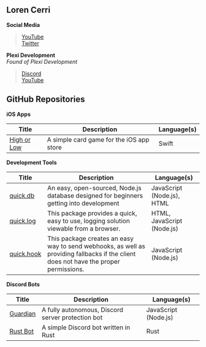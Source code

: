 ## Loren Cerri

**Social Media**
> [YouTube](https://youtube.com/c/TrueXPixels) <br>
> [Twitter](https://twitter.com/truexpixels)


**Plexi Development** <br>
*Found of Plexi Development*
> [Discord](https://discord.gg/plexidev) <br>
> [YouTube](https://youtube.com/c/TrueXPixels)

## GitHub Repositories

**iOS Apps**

Title | Description | Language(s)
--- | --- | ---
[High or Low](https://github.com/TrueXPixels/High-or-Low) | A simple card game for the iOS app store | Swift

**Development Tools**

Title | Description | Language(s)
--- | --- | ---
[quick.db](https://github.com/TrueXPixels/quick.db) | An easy, open-sourced, Node.js database designed for beginners getting into development | JavaScript (Node.js), HTML 
[quick.log](https://github.com/TrueXPixels/quick.log) | This package provides a quick, easy to use, logging solution viewable from a browser. | HTML, JavaScript (Node.js)
[quick.hook](https://github.com/TrueXPixels/quick.hook) | This package creates an easy way to send webhooks, as well as providing fallbacks if the client does not have the proper permissions. | JavaScript (Node.js)

**Discord Bots**

Title | Description | Language(s)
--- | --- | ---
[Guardian](https://github.com/TrueXPixels/Guardian) | A fully autonomous, Discord server protection bot | JavaScript (Node.js)
[Rust Bot](https://github.com/TrueXPixels/Rust_Bot) | A simple Discord bot written in Rust | Rust
